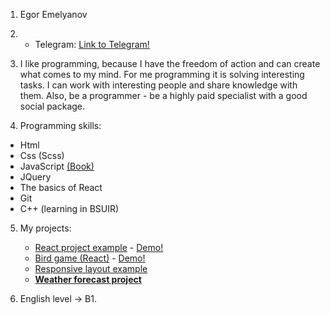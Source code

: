 1. Egor Emelyanov

2. * Telegram: [Link to Telegram!](https://t.me/Elaray)

3. I like programming, because I have the freedom of action and can create what comes to my mind. For me programming it is solving interesting tasks. I can work with interesting people and share knowledge with them. Also, be a programmer - be a highly paid specialist with a good social package.

4. Programming skills:
  - Html
  - Css (Scss)
  - JavaScript [(Book)](https://learn.javascript.ru/)
  - JQuery
  - The basics of React
  - Git
  - C++ (learning in BSUIR)

5. My projects:
   - [React project example](https://github.com/Elaray1/reactProject) - [Demo!](https://elaraysocialnetwork.netlify.com/)
   - [Bird game (React)](https://github.com/Elaray1/songbird) - [Demo!](https://songbird1.netlify.com/)
   - [Responsive layout example](https://stupefied-rosalind-36cc78.netlify.com/)
   - **[Weather forecast project](https://condescending-sammet-d7ea0d.netlify.com/)**

6. English level -> B1.
